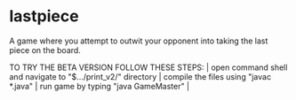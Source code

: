 # lastpiece
A game where you attempt to outwit your opponent into taking the last piece on the board.

TO TRY THE BETA VERSION FOLLOW THESE STEPS:
| open command shell and navigate to "$.../print_v2/" directory
| compile the files using "javac \*.java"
| run game by typing "java GameMaster" |
  
